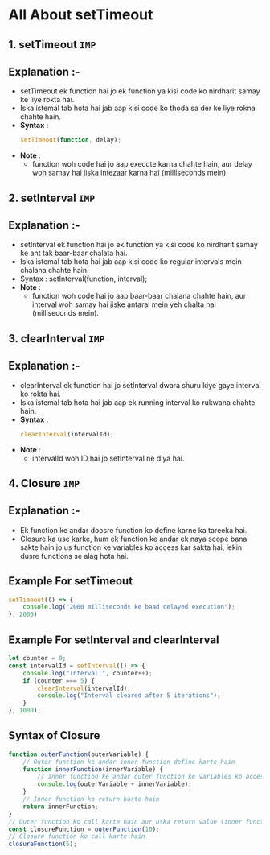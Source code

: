 # All About setTimeout

## 1. setTimeout `IMP`
## Explanation :-
* setTimeout ek function hai jo ek function ya kisi code ko nirdharit samay ke liye rokta hai.
* Iska istemal tab hota hai jab aap kisi code ko thoda sa der ke liye rokna chahte hain.
* **Syntax** : 
    ```javascript
    setTimeout(function, delay);
    ```
* **Note** :
    * function woh code hai jo aap execute karna chahte hain, aur delay woh samay hai jiska intezaar karna hai (milliseconds mein).

## 2. setInterval `IMP`
## Explanation :-
* setInterval ek function hai jo ek function ya kisi code ko nirdharit samay ke ant tak baar-baar chalata hai.
* Iska istemal tab hota hai jab aap kisi code ko regular intervals mein chalana chahte hain.
* Syntax : setInterval(function, interval);
* **Note** :
    * function woh code hai jo aap baar-baar chalana chahte hain, aur interval woh samay hai jiske antaral mein yeh chalta hai (milliseconds mein).

## 3. clearInterval `IMP`
## Explanation :-
* clearInterval ek function hai jo setInterval dwara shuru kiye gaye interval ko rokta hai.
* Iska istemal tab hota hai jab aap ek running interval ko rukwana chahte hain.
* **Syntax** : 
    ```javascript
    clearInterval(intervalId);
    ```
* **Note** :
    * intervalId woh ID hai jo setInterval ne diya hai.

## 4. Closure `IMP`
## Explanation :-
* Ek function ke andar doosre function ko define karne ka tareeka hai.
* Closure ka use karke, hum ek function ke andar ek naya scope bana sakte hain jo us function ke variables ko access kar sakta hai, lekin dusre functions se alag hota hai.

## Example For setTimeout
```javascript
setTimeout(() => {
    console.log("2000 milliseconds ke baad delayed execution");
}, 2000)
```

## Example For setInterval and clearInterval
```javascript
let counter = 0;
const intervalId = setInterval(() => {
    console.log("Interval:", counter++);
    if (counter === 5) {
        clearInterval(intervalId);
        console.log("Interval cleared after 5 iterations");
    }
}, 1000);
```

## Syntax of Closure
```javascript
function outerFunction(outerVariable) {
    // Outer function ke andar inner function define karte hain
    function innerFunction(innerVariable) {
        // Inner function ke andar outer function ke variables ko access karte hain
        console.log(outerVariable + innerVariable);
    }
    // Inner function ko return karte hain
    return innerFunction;
}
// Outer function ko call karte hain aur uska return value (inner function) ko ek variable mein store karte hain
const closureFunction = outerFunction(10);
// Closure function ko call karte hain
closureFunction(5);
```